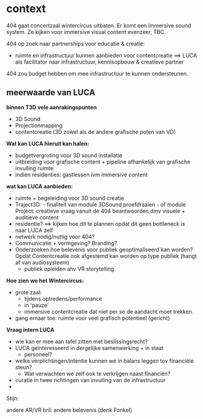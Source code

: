 # context

404 gaat concertzaal wintercircus uitbaten. Er komt een immersive sound system.
Ze kijken voor immersive visual content evenzeer, TBC.

404 op zoek naar partnerships voor educatie & creatie:
- ruimte en infrastructuur kunnen aanbieden voor contentcreatie
==> LUCA als facilitator naar infrastructuur, kennisopbouw & creatieve partner

404 zou budget hebben om mee infrastructuur te kunnen ondersteunen.



## meerwaarde van LUCA

**binnen T3D vele aanrakingspunten**
- 3D Sound
- Projectionmapping
- contentcreatie (3D zowel als de andere grafische poten van VD)

**Wat kan LUCA hieruit kan halen:**
- budgetvergroting voor 3D sound installatie
-  uitbreiding voor grafische content + pipeline afhankelijk van grafische invulling ruimte.
- indien residenties: gastlessen ivm immersive content

**wat kan LUCA aanbieden:**
- ruimte + begeleiding voor 3D sound creatie
- Traject3D:
		- finaliteit van module 3DSound proefdraaien
		- of module Project: creatieve vraag vanuit de 404 beantwoorden dmv visuele + auditieve content
- residentie? ==> kijken hoe dit te plannen opdat dit geen bottleneck is naar LUCA zelf
- netwerk nodig/nuttig voor 404?
- Communicatie + vormgeving? Branding?
- Onderzoeken hoe belevenis voor publiek geoptimaliseerd kan worden? Opdat Contentcreatie ook afgestemd kan worden op type publiek (hangt af van audiosysteem)
	- publiek opleiden ahv VR storytelling

**Hoe zien we het Wintercircus:** 
- grote zaal:
	- tijdens optredens/performance
	- in 'pauze'
	- immersive contentcreatie dat niet per se de aandacht moet trekken.
- gang ernaar toe: ruimte voor veel grafisch potentieel (gericht)


**Vraag intern LUCA**
- wie kan er mee aan tafel zitten met beslissingsrecht?
- LUCA geïnteresseerd in dergelijke samenwerking + in staat
	- personeel?
- welke verplichtingen/intentie kunnen we in balans leggen tov financiële steun? 
	- Wat verwachten we zelf ook te verkrijgen naast financiën?
- curatie in twee richtingen van invulling van de infrastructuur
- 


Stijn: 

andere AR/VR bril: andere belevenis (denk Fonkel)